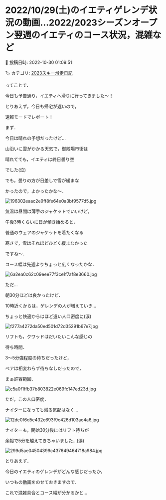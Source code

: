 # 2022/10/29(土)のイエティゲレンデ状況の動画…2022/2023シーズンオープン翌週のイエティのコース状況，混雑など

📅 投稿日時: 2022-10-30 01:09:51

🏷️ カテゴリ: [2023スキー滑走日記](cd943df30cfcc3d0896469e2ff98720cd.md)

ってことで．


今日も予告通り，イエティへ滑りに行ってきました～！





とりあえず，今日も帰宅が遅いので，


速報モードでレポート！





まず．


今日は晴れの予想だったけど…


山沿いに雲がかかる天気で，御殿場市街は


晴れてても，イエティは終日曇り空


でした(泣)


でも，曇りの方が日差しで雪が緩まな


かったので，よかったかな～．




![196302eaac2e9ff8fe64e0a3bf9577d5.jpg](images/196302eaac2e9ff8fe64e0a3bf9577d5.jpg)




気温は昼間は薄手のジャケットでいいけど，


午後3時くらいに日が傾き始めると，


普通のウェアのジャケットを着たくなる


寒さで，雪はそれほどひどく緩まなかった


ですね～．





コース幅は先週よりちょっと広くなったかな．




![6a2ea0c62c09eee77f3ce1f7af8e3660.jpg](images/6a2ea0c62c09eee77f3ce1f7af8e3660.jpg)







ただ…


朝30分ほどは良かったけど．


10時近くからは，ゲレンデの人が増えていき…


ちょっと快適からはほど遠い人口密度に(涙)




![f277a4272da50ed501d72d35291b67e7.jpg](images/f277a4272da50ed501d72d35291b67e7.jpg)







リフトも，クワッドはだいたいこんな感じの


待ち時間．


3～5分強程度の待ちだったけど，


ペアは相変わらず待ちなしだったので，


まぁ許容範囲．




![c5a0f1ffb37b803822e069fc147ed23d.jpg](images/c5a0f1ffb37b803822e069fc147ed23d.jpg)







ただ，この人口密度．


ナイターになっても減る気配はなく…




![12de0f6d5e432e693f9c426d103ae4a6.jpg](images/12de0f6d5e432e693f9c426d103ae4a6.jpg)







ナイターも，開始30分後にはリフト待ちが


余裕で5分を越えてきちゃいました…(涙)




![299d5ae04504399c437649464718a984.jpg](images/299d5ae04504399c437649464718a984.jpg)







とりあえず．


今日のイエティのゲレンデがどんな感じだったか，


いつもの動画をのせておきますので．


これで混雑具合とコース幅が分かるかと…
